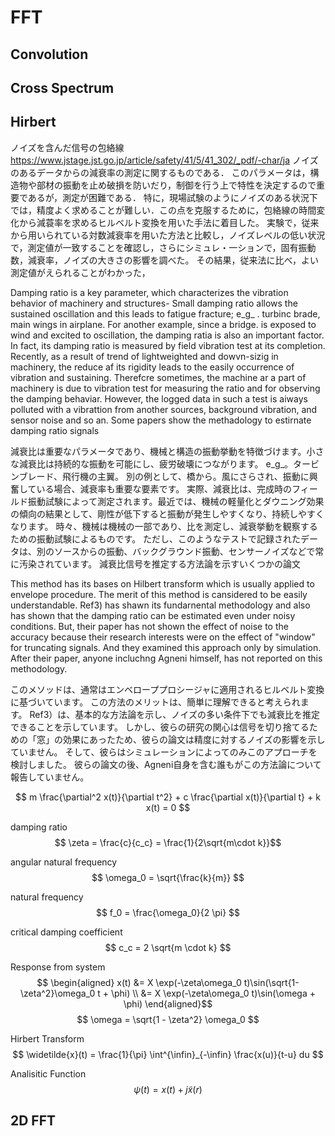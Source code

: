 # FFT

## Convolution

## Cross Spectrum

## Hirbert

ノイズを含んだ信号の包絡線  
<https://www.jstage.jst.go.jp/article/safety/41/5/41_302/_pdf/-char/ja>
ノイズのあるデータからの減衰率の測定に関するものである．
このパラメータは，構造物や部材の振動を止め破損を防いだり，制御を行う上で特性を決定するので重要であるが，測定が困難である．
特に，現場試験のようにノイズのある状況下では，精度よく求めることが難しい．この点を克服するために，包絡線の時間変化から減蓑率を求めるヒルベルト変換を用いた手法に着目した。
実験で，従来から用いられている対数減衰率を用いた方法と比較し，ノイズレベルの低い状況で，測定値が一致することを確認し，さらにシミュレ・一ションで，固有振動数，減衰率，ノイズの大きさの影響を調べた。
その結果，従来法に比べ，よい測定値がえられることがわかった，

Damping ratio is a key parameter, which characterizes the vibration behavior of machinery and structures- Small damping ratio allows the sustained oscillation and this leads to fatigue fracture; e_g_ . turbinc brade, main wings in airplane.
For another example, since a bridge. is exposed to wind and excited to oscillation, the damping ratia is also an important factor.
In fact, its damping ratio is measured by field vibration test at its completion. Recently, as a result of trend of lightweighted and dowvn-sizig in machinery, the reduce af its rigidity leads to the easily occurrence of vibration and sustaining.
Therefcre sometimes, the machine ar a part of machinery is due to vibration test for measuring the ratio and for observing the damping behaviar.
However, the logged data in such a test is aiways polluted with a vibrattion from another sources, background vibration, and sensor noise and so an.
Some papers show the methadology to estirnate damping ratio signals

減衰比は重要なパラメータであり、機械と構造の振動挙動を特徴づけます。小さな減衰比は持続的な振動を可能にし、疲労破壊につながります。 e_g_。タービンブレード、飛行機の主翼。
別の例として、橋から。風にさらされ、振動に興奮している場合、減衰率も重要な要素です。
実際、減衰比は、完成時のフィールド振動試験によって測定されます。最近では、機械の軽量化とダウニング効果の傾向の結果として、剛性が低下すると振動が発生しやすくなり、持続しやすくなります。
時々、機械は機械の一部であり、比を測定し、減衰挙動を観察するための振動試験によるものです。
ただし、このようなテストで記録されたデータは、別のソースからの振動、バックグラウンド振動、センサーノイズなどで常に汚染されています。
減衰比信号を推定する方法論を示すいくつかの論文

This method has its bases on Hilbert transform which is usually applied to envelope procedure.
The merit of this method is cansidered to be easily understandable.
Ref3) has shawn its fundarnental methodology and also has shown that the damping ratio can be estimated even under noisy conditions.
But, their paper has not shown the effect of noise to the accuracy because their research interests were on the effect of "window" for truncating signals.
And they examined this approach only by simulation.
After their paper, anyone incluchng Agneni himself, has not reported on this methodology.

このメソッドは、通常はエンベローププロシージャに適用されるヒルベルト変換に基づいています。
この方法のメリットは、簡単に理解できると考えられます。
Ref3）は、基本的な方法論を示し、ノイズの多い条件下でも減衰比を推定できることを示しています。
しかし、彼らの研究の関心は信号を切り捨てるための「窓」の効果にあったため、彼らの論文は精度に対するノイズの影響を示していません。
そして、彼らはシミュレーションによってのみこのアプローチを検討しました。
彼らの論文の後、Agneni自身を含む誰もがこの方法論について報告していません。

$$ m \frac{\partial^2 x(t)}{\partial t^2} + c \frac{\partial x(t)}{\partial t} + k x(t) = 0 $$

damping ratio
$$ \zeta = \frac{c}{c_c} = \frac{1}{2\sqrt{m\cdot k}}$$

angular natural frequency
$$ \omega_0 = \sqrt{\frac{k}{m}} $$

natural frequency
$$ f_0 = \frac{\omega_0}{2 \pi} $$

critical damping coefficient
$$ c_c = 2 \sqrt{m \cdot k} $$

Response from system
$$ \begin{aligned}
    x(t)
    &= X \exp(-\zeta\omega_0 t)\sin(\sqrt{1-\zeta^2}\omega_0 t + \phi) \\
    &= X \exp(-\zeta\omega_0 t)\sin(\omega + \phi)
\end{aligned}$$
$$ \omega = \sqrt{1 - \zeta^2} \omega_0 $$

Hirbert Transform
$$ \widetilde{x}(t) = \frac{1}{\pi} \int^{\infin}_{-\infin} \frac{x(u)}{t-u} du $$

Analisitic Function
$$ \psi(t) = x(t) + j \widetilde{x}(r) $$

## 2D FFT
